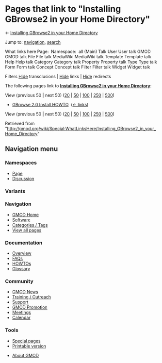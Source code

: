<div id="mw-page-base" class="noprint">

</div>

<div id="mw-head-base" class="noprint">

</div>

<div id="content" class="mw-body" role="main">

<span id="top"></span>

<div id="mw-js-message" style="display:none;">

</div>



# <span dir="auto">Pages that link to "Installing GBrowse2 in your Home Directory"</span>

<div id="bodyContent">

<div id="contentSub">

← [Installing GBrowse2 in your Home
Directory](/wiki/Installing_GBrowse2_in_your_Home_Directory "Installing GBrowse2 in your Home Directory")

</div>

<div id="jump-to-nav" class="mw-jump">

Jump to: [navigation](#mw-navigation), [search](#p-search)

</div>

<div id="mw-content-text">

What links here Page:  Namespace:  all (Main) Talk User User talk GMOD
GMOD talk File File talk MediaWiki MediaWiki talk Template Template talk
Help Help talk Category Category talk Property Property talk Type Type
talk Form Form talk Concept Concept talk Filter Filter talk Widget
Widget talk

Filters
[Hide](/mediawiki/index.php?title=Special:WhatLinksHere/Installing_GBrowse2_in_your_Home_Directory&hidetrans=1 "Special:WhatLinksHere/Installing GBrowse2 in your Home Directory")
transclusions \|
[Hide](/mediawiki/index.php?title=Special:WhatLinksHere/Installing_GBrowse2_in_your_Home_Directory&hidelinks=1 "Special:WhatLinksHere/Installing GBrowse2 in your Home Directory")
links \|
[Hide](/mediawiki/index.php?title=Special:WhatLinksHere/Installing_GBrowse2_in_your_Home_Directory&hideredirs=1 "Special:WhatLinksHere/Installing GBrowse2 in your Home Directory")
redirects

The following pages link to **[Installing GBrowse2 in your Home
Directory](/wiki/Installing_GBrowse2_in_your_Home_Directory "Installing GBrowse2 in your Home Directory")**:

View (previous 50 \| next 50)
([20](/mediawiki/index.php?title=Special:WhatLinksHere/Installing_GBrowse2_in_your_Home_Directory&limit=20 "Special:WhatLinksHere/Installing GBrowse2 in your Home Directory")
\|
[50](/mediawiki/index.php?title=Special:WhatLinksHere/Installing_GBrowse2_in_your_Home_Directory&limit=50 "Special:WhatLinksHere/Installing GBrowse2 in your Home Directory")
\|
[100](/mediawiki/index.php?title=Special:WhatLinksHere/Installing_GBrowse2_in_your_Home_Directory&limit=100 "Special:WhatLinksHere/Installing GBrowse2 in your Home Directory")
\|
[250](/mediawiki/index.php?title=Special:WhatLinksHere/Installing_GBrowse2_in_your_Home_Directory&limit=250 "Special:WhatLinksHere/Installing GBrowse2 in your Home Directory")
\|
[500](/mediawiki/index.php?title=Special:WhatLinksHere/Installing_GBrowse2_in_your_Home_Directory&limit=500 "Special:WhatLinksHere/Installing GBrowse2 in your Home Directory"))

- [GBrowse 2.0 Install
  HOWTO](/wiki/GBrowse_2.0_Install_HOWTO "GBrowse 2.0 Install HOWTO") ‎
  <span class="mw-whatlinkshere-tools">([←
  links](/mediawiki/index.php?title=Special:WhatLinksHere&target=GBrowse+2.0+Install+HOWTO "Special:WhatLinksHere"))</span>

View (previous 50 \| next 50)
([20](/mediawiki/index.php?title=Special:WhatLinksHere/Installing_GBrowse2_in_your_Home_Directory&limit=20 "Special:WhatLinksHere/Installing GBrowse2 in your Home Directory")
\|
[50](/mediawiki/index.php?title=Special:WhatLinksHere/Installing_GBrowse2_in_your_Home_Directory&limit=50 "Special:WhatLinksHere/Installing GBrowse2 in your Home Directory")
\|
[100](/mediawiki/index.php?title=Special:WhatLinksHere/Installing_GBrowse2_in_your_Home_Directory&limit=100 "Special:WhatLinksHere/Installing GBrowse2 in your Home Directory")
\|
[250](/mediawiki/index.php?title=Special:WhatLinksHere/Installing_GBrowse2_in_your_Home_Directory&limit=250 "Special:WhatLinksHere/Installing GBrowse2 in your Home Directory")
\|
[500](/mediawiki/index.php?title=Special:WhatLinksHere/Installing_GBrowse2_in_your_Home_Directory&limit=500 "Special:WhatLinksHere/Installing GBrowse2 in your Home Directory"))

</div>

<div class="printfooter">

Retrieved from
"<http://gmod.org/wiki/Special:WhatLinksHere/Installing_GBrowse2_in_your_Home_Directory>"

</div>

<div id="catlinks" class="catlinks catlinks-allhidden">

</div>

<div class="visualClear">

</div>

</div>

</div>

<div id="mw-navigation">

## Navigation menu

<div id="mw-head">



<div id="left-navigation">

<div id="p-namespaces" class="vectorTabs" role="navigation"
aria-labelledby="p-namespaces-label">

### Namespaces

- <span id="ca-nstab-main"><a href="/wiki/Installing_GBrowse2_in_your_Home_Directory" accesskey="c"
  title="View the content page [c]">Page</a></span>
- <span id="ca-talk"><a
  href="/mediawiki/index.php?title=Talk:Installing_GBrowse2_in_your_Home_Directory&amp;action=edit&amp;redlink=1"
  accesskey="t"
  title="Discussion about the content page [t]">Discussion</a></span>

</div>

<div id="p-variants" class="vectorMenu emptyPortlet" role="navigation"
aria-labelledby="p-variants-label">

### 

### Variants[](#)

<div class="menu">

</div>

</div>

</div>





</div>

</div>

</div>

<div id="mw-panel">

<div id="p-logo" role="banner">

<a href="/wiki/Main_Page"
style="background-image: url(http://gmod.org/images/GMOD-cogs.png);"
title="Visit the main page"></a>

</div>

<div id="p-Navigation" class="portal" role="navigation"
aria-labelledby="p-Navigation-label">

### Navigation

<div class="body">

- <span id="n-GMOD-Home">[GMOD Home](/wiki/Main_Page)</span>
- <span id="n-Software">[Software](/wiki/GMOD_Components)</span>
- <span id="n-Categories-.2F-Tags">[Categories /
  Tags](/wiki/Categories)</span>
- <span id="n-View-all-pages">[View all
  pages](/wiki/Special:AllPages)</span>

</div>

</div>

<div id="p-Documentation" class="portal" role="navigation"
aria-labelledby="p-Documentation-label">

### Documentation

<div class="body">

- <span id="n-Overview">[Overview](/wiki/Overview)</span>
- <span id="n-FAQs">[FAQs](/wiki/Category:FAQ)</span>
- <span id="n-HOWTOs">[HOWTOs](/wiki/Category:HOWTO)</span>
- <span id="n-Glossary">[Glossary](/wiki/Glossary)</span>

</div>

</div>

<div id="p-Community" class="portal" role="navigation"
aria-labelledby="p-Community-label">

### Community

<div class="body">

- <span id="n-GMOD-News">[GMOD News](/wiki/GMOD_News)</span>
- <span id="n-Training-.2F-Outreach">[Training /
  Outreach](/wiki/Training_and_Outreach)</span>
- <span id="n-Support">[Support](/wiki/Support)</span>
- <span id="n-GMOD-Promotion">[GMOD
  Promotion](/wiki/GMOD_Promotion)</span>
- <span id="n-Meetings">[Meetings](/wiki/Meetings)</span>
- <span id="n-Calendar">[Calendar](/wiki/Calendar)</span>

</div>

</div>

<div id="p-tb" class="portal" role="navigation"
aria-labelledby="p-tb-label">

### Tools

<div class="body">

- <span id="t-specialpages"><a href="/wiki/Special:SpecialPages" accesskey="q"
  title="A list of all special pages [q]">Special pages</a></span>
- <span id="t-print"><a
  href="/mediawiki/index.php?title=Special:WhatLinksHere/Installing_GBrowse2_in_your_Home_Directory&amp;printable=yes"
  rel="alternate" accesskey="p"
  title="Printable version of this page [p]">Printable version</a></span>

</div>

</div>

</div>

</div>

<div id="footer" role="contentinfo">

- <span id="footer-places-about">[About
  GMOD](/wiki/GMOD:About "GMOD:About")</span>

<!-- -->






</div>
